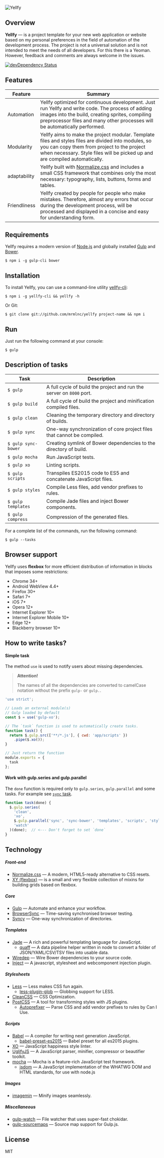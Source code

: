 ![Yellfy](https://cloud.githubusercontent.com/assets/7034281/13556752/b408c3bc-e3f2-11e5-9936-cb3cc02fb7de.png)

## Overview

**Yellfy** — is a project template for your new web application or website based on my personal preferences in the field of automation of the development process. The project is not a universal solution and is not intended to meet the needs of all developers. For this there is a Yeoman. However, feedback and comments are always welcome in the issues.

[![devDependency Status](https://img.shields.io/david/dev/mrmlnc/yellfy.svg?style=flat-square)](https://david-dm.org/mrmlnc/yellfy#info=devDependencies)

## Features

| Feature      | Summary                                                                                                                                                                                                                                |
|--------------|----------------------------------------------------------------------------------------------------------------------------------------------------------------------------------------------------------------------------------------|
| Automation   | Yellfy optimized for continuous development. Just run Yellfy and write code. The process of adding images into the build, creating sprites, compiling preprocessor files and many other processes will be automatically performed.     |
| Modularity   | Yellfy aims to make the project modular. Template files and styles files are divided into modules, so you can copy them from project to the project when necessary. Style files will be picked up and are compiled automatically.      |
| adaptability | Yellfy built with [Normalize.css](http://necolas.github.io/normalize.css/) and includes a small CSS framework that combines only the most necessary: typography, lists, buttons, forms and tables.                                     |
| Friendliness | Yellfy created by people for people who make mistakes. Therefore, almost any errors that occur during the development process, will be processed and displayed in a concise and easy for understanding form.                           |

## Requirements

Yellfy requires a modern version of [Node.js](http://nodejs.org/) and globally installed [Gulp](http://gulpjs.com/) and [Bower](http://bower.io/).

```
$ npm i -g gulp-cli bower
```

## Installation

To install Yellfy, you can use a command-line utility [yellfy-cli](https://www.npmjs.com/package/yellfy-cli):

```
$ npm i -g yellfy-cli && yellfy -h
```

Or Git:

```
$ git clone git://github.com/mrmlnc/yellfy project-name && npm i
```

## Run

Just run the following command at your console:

```
$ gulp
```

## Description of tasks

| Task                | Description                                                            |
|---------------------|------------------------------------------------------------------------|
| `$ gulp`            | A full cycle of build the project and run the server on `8000` port.   |
| `$ gulp build`      | A full cycle of build the project and minification compiled files.     |
| `$ gulp clean`      | Cleaning the temporary directory and directory of builds.              |
| `$ gulp sync`       | One-way synchronization of core project files that cannot be compiled. |
| `$ gulp sync-bower` | Creating symlink of Bower dependencies to the directory of build.      |
| `$ gulp mocha`      | Run JavaScript tests.                                                  |
| `$ gulp xo`         | Linting scripts.                                                       |
| `$ gulp scripts`    | Transpiles ES2015 code to ES5 and concatenate JavaScript files.        |
| `$ gulp styles`     | Compile Less files, add vendor prefixes to rules.                      |
| `$ gulp templates`  | Compile Jade files and inject Bower components.                        |
| `$ gulp compress`   | Compression of the generated files.                                    |

For a complete list of the commands, run the following command:

```
$ gulp --tasks
```

## Browser support

Yellfy uses **flexbox** for more efficient distribution of information in blocks that imposes some restrictions:

  * Chrome 34+
  * Android WebView 4.4+
  * Firefox 30+
  * Safari 7+
  * iOS 7+
  * Opera 12+
  * Internet Explorer 10+
  * Internet Explorer Mobile 10+
  * Edge 12+
  * Blackberry browser 10+

## How to write tasks?

#### Simple task

The method `use` is used to notify users about missing dependencies.

> **Attention!**
>
> The names of all the dependencies are converted to camelCase notation without the prefix `gulp-` or `gulp.`.

```js
'use strict';

// Loads an external module(s)
// Gulp loaded by default
const $ = use('gulp-xo');

// The `task` function is used to automatically create tasks.
function task() {
  return $.gulp.src(['**/*.js'], { cwd: 'app/scripts' })
    .pipe($.xo());
}

// Just return the function
module.exports = {
  task
};
```

#### Work with gulp.series and gulp.parallel

The `done` function is required only to `gulp.series`, `gulp.parallel` and some tasks. For example see [`sync` task](https://github.com/mrmlnc/yellfy/blob/yellfy-next/gulp/tasks/sync.js).

```js
function task(done) {
  $.gulp.series(
    'clean',
    'xo',
    $.gulp.parallel('sync', 'sync-bower', 'templates', 'scripts', 'styles'),
    'watch'
  )(done);  // <--- Don't forget to set `done`
}
```

## Technology

##### Front-end

  * [Normalize.css](http://necolas.github.io/normalize.css) — A modern, HTML5-ready alternative to CSS resets.
  * [XY (flexbox)](https://github.com/mrmlnc/xy-flexbox) — is a small and very flexible collection of mixins for building grids based on flexbox.

##### Core

  * [Gulp](http://gulpjs.com) — Automate and enhance your workflow.
  * [BrowserSync](https://www.browsersync.io) — Time-saving synchronised browser testing.
  * [Syncy](https://www.npmjs.com/package/syncy) — One-way synchronization of directories.

##### Templates

  * [Jade](http://jade-lang.com/) — A rich and powerful templating language for JavaScript.
    * [quaff](https://www.npmjs.com/package/quaff) — A data pipeline helper written in node to convert a folder of JSON/YAML/CSV/TSV files into usable data.
  * [Wiredep](https://www.npmjs.com/package/wiredep) — Wire Bower dependencies to your source code.
  * [Inject](https://www.npmjs.com/package/gulp-inject) — A javascript, stylesheet and webcomponent injection plugin.

##### Stylesheets

  * [Less](http://lesscss.org) — Less makes CSS fun again.
    * [less-plugin-glob](https://www.npmjs.com/package/less-plugin-glob) — Globbing support for LESS.
  * [CleanCSS](https://www.npmjs.com/package/clean-css) — CSS Optimization.
  * [PostCSS](https://www.npmjs.com/package/postcss) — A tool for transforming styles with JS plugins.
    * [Autoprefixer](https://www.npmjs.com/package/autoprefixer) — Parse CSS and add vendor prefixes to rules by Can I Use.

##### Scripts

  * [Babel](https://babeljs.io/) — A compiler for writing next generation JavaScript.
    * [babel-preset-es2015](https://www.npmjs.com/package/babel-preset-es2015) — Babel preset for all es2015 plugins.
  * [XO](https://www.npmjs.com/package/xo) — JavaScript happiness style linter.
  * [UglifyJS](https://www.npmjs.com/package/uglify-js) — A JavaScript parser, minifier, compressor or beautifier toolkit.
  * [mocha](https://mochajs.org/) — Mocha is a feature-rich JavaScript test framework.
    * [jsdom](https://github.com/tmpvar/jsdom) — A JavaScript implementation of the WHATWG DOM and HTML standards, for use with node.js

##### Images

  * [imagemin](https://www.npmjs.com/package/imagemin) — Minify images seamlessly.

##### Miscellaneous

  * [gulp-watch](https://www.npmjs.com/package/gulp-watch) — File watcher that uses super-fast chokidar.
  * [gulp-sourcemaps](https://www.npmjs.com/package/gulp-sourcemaps) — Source map support for Gulp.js.

## License

MIT
